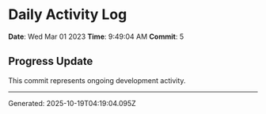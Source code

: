 # Daily Activity Log

**Date**: Wed Mar 01 2023
**Time**: 9:49:04 AM
**Commit**: 5

## Progress Update

This commit represents ongoing development activity.

---
Generated: 2025-10-19T04:19:04.095Z
